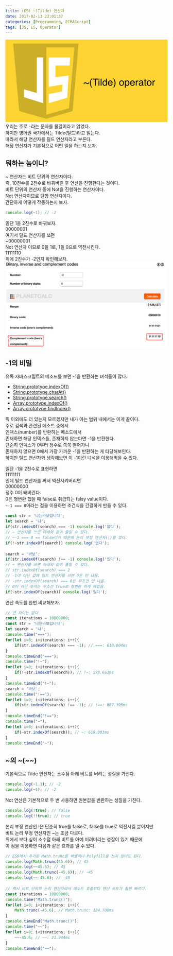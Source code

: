 ```yaml
---
title: (ES) ~(Tilde) 연산자
date: 2017-02-13 22:01:37
categories: [Programming, ECMAScript]
tags: [JS, ES, Operator]
---
```

![](es-tilt-operator/thumb.png)  
우리는 주로 `~`라는 문자를 물결이라고 읽었다.  
하지만 영어권 국가에서는 Tilde(틸드)라고 읽는다.  
따라서 해당 연산자를 틸드 연산자라고 부른다.  
해당 연산자가 기본적으로 어떤 일을 하는지 보자.  

## 뭐하는 놈이니?
~ 연산자는 비트 단위의 연산자이다.  
즉, 10진수를 2진수로 바꿔버린 후 연산을 진행한다는 것이다.  
비트 단위의 연산자 중에 Not을 진행하는 연산자이다.  
Not 연산자이므로 단항 연산자이다.  
간단하게 어떻게 작동하는지 보자.  
```javascript
console.log(~1); // -2
```
일단 1을 2진수로 바꿔보자.  
00000001  
여기서 틸드 연산자를 쓰면  
~00000001  
Not 연산자 이므로 0을 1로, 1을 0으로 역전시킨다.  
11111110  
위에 2진수가 -2인지 확인해보자.  
![https://planetcalc.com/747/ 에서 확인해보자](es-tilt-operator/01.png)  

## -1의 비밀
유독 자바스크립트의 메소드를 보면 -1을 반환하는 녀석들이 많다.  
* [String.prototype.indexOf()](https://developer.mozilla.org/ko/docs/Web/JavaScript/Reference/Global_Objects/String/indexOf)  
* [String.prototype.charAt()](https://developer.mozilla.org/ko/docs/Web/JavaScript/Reference/Global_Objects/String/charAt)  
* [String.prototype.search()](https://developer.mozilla.org/ko/docs/Web/JavaScript/Reference/Global_Objects/String/search)  
* [Array.prototype.indexOf()](https://developer.mozilla.org/ko/docs/Web/JavaScript/Reference/Global_Objects/Array/indexOf)  
* [Array.prototype.findIndex()](https://developer.mozilla.org/ko/docs/Web/JavaScript/Reference/Global_Objects/Array/findIndex)

뭐 이외에도 더 있는지 모르겠지만 내가 아는 범위 내에서는 이게 끝이다.  
주로 검색과 관련된 메소드 중에서  
인덱스(number)를 반환하는 메소드에서  
존재하면 해당 인덱스틀, 존재하지 않는다면 -1을 반환한다.  
단순히 인덱스가 0부터 정수로 쭉쭉 뻗어가니  
존재하지 않으면 0에서 가장 가까운 -1을 반환하는 게 타당해보인다.  
하지만 틸드 연산자와 생각해보면 이 -1이란 녀석을 이용해먹을 수 있다.  

일단 -1을 2진수로 표현하면  
11111111  
인데 틸드 연산자를 써서 역전시켜버리면  
00000000  
정수 0이 돼버린다.  
0은 형변환 했을 때 false로 취급되는 falsy value이다.  
`~-1 === 0`이라는 점을 이용하면 조건식을 간결하게 만들 수 있다.  
```javascript
const str = '나는바보입니다';
let search = '냐';
if(str.indexOf(search) === -1) console.log('없다');
// ~ 연산자를 쓰면 아래와 같이 줄일 수 있다.
// ~-1 === 0 == false이기 때문에 논리 부정 연산자(!)를 썼다.
if(!~str.indexOf(search)) console.log('없다');

search = '바보';
if(str.indexOf(search) !== -1) console.log('있다');
// ~ 연산자를 쓰면 아래와 같이 줄일 수 있다.
// str.indexOf(search) === 2
// -1이 아닌 값에 틸드 연산자를 쓰면 0은 안 나옴.
// ~str.indexOf(search) === 0은 무조건 안 나옴.
// 0이 아닌 숫자는 무조건 true로 형변환 하게 돼있음.
if(~str.indexOf(search)) console.log('있다');
```
연산 속도를 한번 비교해보자.  
```javascript
// 큰 차이는 없다.
const iterations = 10000000;
const str = '나는바보입니다';
let search = '냐';
console.time("===");
for(let i=0; i<iterations; i++){
    if(str.indexOf(search) === -1); // ===: 610.604ms
}
console.timeEnd("===");
console.time("!~");
for(let i=0; i<iterations; i++){
    if(!~str.indexOf(search)); // !~: 578.663ms
}
console.timeEnd("!~");
search = '바보';
console.time("!==");
for(let i=0; i<iterations; i++){
    if(str.indexOf(search) !== -1); // !==: 607.395ms
}
console.timeEnd("!==");
console.time("~");
for(let i=0; i<iterations; i++){
    if(~str.indexOf(search)); // ~: 619.903ms
}
console.timeEnd("~");
```

## ~의 ~(~~)
기본적으로 Tilde 연산자는 소수점 아래 비트를 버리는 성질을 가진다.  
```javascript
console.log(~1.1); // -2
console.log(~1); // -2
```
Not 연산은 기본적으로 두 번 사용하면 원본값을 반환하는 성질을 가진다.  
```javascript
console.log(!true); // false
console.log(!!true); // true
```
논리 부정 연산인 !은 단순히 true를 false로, false를 true로 역전시킬 뿐이지만  
비트 논리 부정 연산자인 ~는 조금 다르다.  
위에서 보다 싶이 소수점 아래 비트를 아예 버려버리는 성질이 있기 때문에  
이 점을 이용하면 다음과 같은 효과를 낼 수 있다.  
```javascript
// ES6에서 추가된 Math.trunc를 바벨이나 Polyfill을 쓰지 않아도 된다.
console.log(Math.trunc(45.6)); // 45
console.log(~~45.6); // 45
console.log(Math.trunc(-45.6)); // -45
console.log(~~-45.6); // -45

// 역시 비트 단위의 논리 연산자라서 메소드 호출보다 연산 속도가 훨씬 빠르다.
const iterations = 10000000;
console.time("Math.trunc()");
for(let i=0; i<iterations; i++){
    Math.trunc(-45.6); // Math.trunc: 124.700ms
}
console.timeEnd("Math.trunc()");
console.time("~~");
for(let i=0; i<iterations; i++){
    ~~-45.6; // ~~: 21.944ms
}
console.timeEnd("~~");
```
